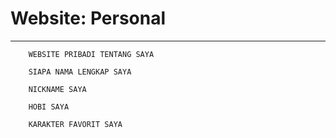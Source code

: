 # Website: Personal

--------------------------------------------------------------------------------


		WEBSITE PRIBADI TENTANG SAYA
		
		SIAPA NAMA LENGKAP SAYA

		NICKNAME SAYA

		HOBI SAYA

		KARAKTER FAVORIT SAYA


